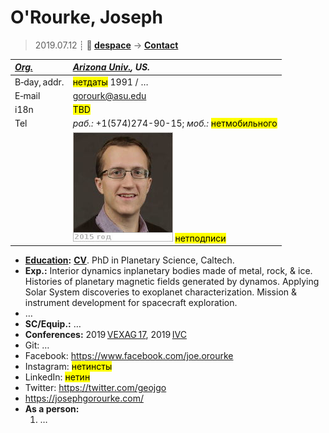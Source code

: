 # O'Rourke, Joseph
> 2019.07.12 ┊ **🚀 [despace](index.md)** → **[Contact](contact.md)**

|*[Org.](contact.md)*|*[Arizona Univ.](arizona_univ.md), US.*|
|:--|:--|
|B‑day, addr.| <mark>нетдаты</mark> 1991 / … |
|E‑mail| <gorourk@asu.edu> |
|i18n| <mark>TBD</mark> |
|Tel|*раб.:* +1(574)274-90-15; *моб.:* <mark>нетмобильного</mark> |
|| [![](f/contact/o/orourke_001_photo_thumb.jpg)](f/contact/o/orourke_001_photo.jpg) <mark>нетподписи</mark> |

   - **[Education](edu.md):** **[CV](f/contact/o/orourke_001_cv.pdf)**. PhD in Planetary Science, Caltech.
   - **Exp.:** Interior dynamics inplanetary bodies made of metal, rock, & ice. Histories of planetary magnetic fields generated by dynamos. Applying Solar System discoveries to exoplanet characterization. Mission & instrument development for spacecraft exploration.
   - …
   - **SC/Equip.:** …
   - **Conferences:** 2019 [VEXAG 17](vexag_2019.md), 2019 [IVC](ivc_2019.md)
   - Git: …
   - Facebook: <https://www.facebook.com/joe.orourke>
   - Instagram: <mark>нетинсты</mark>
   - LinkedIn: <mark>нетин</mark>
   - Twitter: <https://twitter.com/geojgo>
   - <https://josephgorourke.com/>
   - **As a person:**
      1. …

